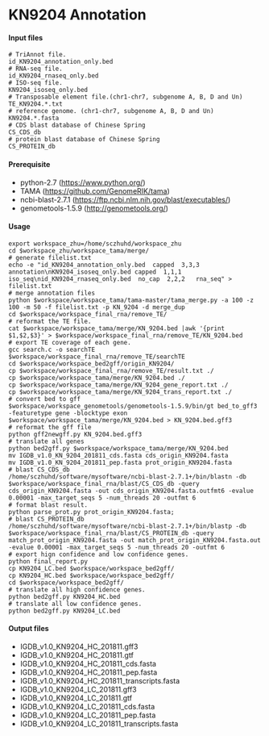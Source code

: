 # KN9204 Annotation

#### Input files
````
# TriAnnot file.
id_KN9204_annotation_only.bed
# RNA-seq file.
id_KN9204_rnaseq_only.bed
# ISO-seq file.
KN9204_isoseq_only.bed
# Transposable element file.(chr1-chr7, subgenome A, B, D and Un)
TE_KN9204.*.txt
# reference genome. (chr1-chr7, subgenome A, B, D and Un)
KN9204.*.fasta
# CDS blast database of Chinese Spring
CS_CDS_db
# protein blast database of Chinese Spring
CS_PROTEIN_db
````

#### Prerequisite
- python-2.7  (https://www.python.org/)
- TAMA   (https://github.com/GenomeRIK/tama)
- ncbi-blast-2.7.1 (https://ftp.ncbi.nlm.nih.gov/blast/executables/)
- genometools-1.5.9 (http://genometools.org/)

#### Usage
```shell script
export workspace_zhu=/home/sczhuhd/workspace_zhu
cd $workspace_zhu/workspace_tama/merge/
# generate filelist.txt
echo -e "id_KN9204_annotation_only.bed  capped  3,3,3   annotation\nKN9204_isoseq_only.bed capped  1,1,1   iso_seq\nid_KN9204_rnaseq_only.bed  no_cap  2,2,2   rna_seq" > filelist.txt
# merge annotation files
python $workspace/workspace_tama/tama-master/tama_merge.py -a 100 -z 100 -m 50 -f filelist.txt -p KN_9204 -d merge_dup
cd $workspace/workspace_final_rna/remove_TE/
# reformat the TE file.
cat $workspace/workspace_tama/merge/KN_9204.bed |awk '{print $1,$2,$3}' > $workspace/workspace_final_rna/remove_TE/KN_9204.bed
# export TE coverage of each gene.
gcc search.c -o searchTE
$workspace/workspace_final_rna/remove_TE/searchTE
cd $workspace/workspace_bed2gff/origin_KN9204/
cp $workspace/workspace_final_rna/remove_TE/result.txt ./
cp $workspace/workspace_tama/merge/KN_9204.bed ./
cp $workspace/workspace_tama/merge/KN_9204_gene_report.txt ./
cp $workspace/workspace_tama/merge/KN_9204_trans_report.txt ./
# convert bed to gff
$workspace/workspace_genometools/genometools-1.5.9/bin/gt bed_to_gff3 -featuretype gene -blocktype exon $workspace/workspace_tama/merge/KN_9204.bed > KN_9204.bed.gff3
# reformat the gff file
python gff2newgff.py KN_9204.bed.gff3
# translate all genes
python bed2gff.py $workspace/workspace_tama/merge/KN_9204.bed
mv IGDB_v1.0_KN_9204_201811_cds.fasta cds_origin_KN9204.fasta
mv IGDB_v1.0_KN_9204_201811_pep.fasta prot_origin_KN9204.fasta
# blast CS_CDS_db
/home/sczhuhd/software/mysoftware/ncbi-blast-2.7.1+/bin/blastn -db $workspace/workspace_final_rna/blast/CS_CDS_db -query cds_origin_KN9204.fasta -out cds_origin_KN9204.fasta.outfmt6 -evalue 0.00001 -max_target_seqs 5 -num_threads 20 -outfmt 6
# format blast result.
python parse_prot.py prot_origin_KN9204.fasta;
# blast CS_PROTEIN_db
/home/sczhuhd/software/mysoftware/ncbi-blast-2.7.1+/bin/blastp -db $workspace/workspace_final_rna/blast/CS_PROTEIN_db -query match_prot_origin_KN9204.fasta -out match_prot_origin_KN9204.fasta.out -evalue 0.00001 -max_target_seqs 5 -num_threads 20 -outfmt 6
# export hign confidence and low confidence genes.
python final_report.py
cp KN9204_LC.bed $workspace/workspace_bed2gff/
cp KN9204_HC.bed $workspace/workspace_bed2gff/
cd $workspace/workspace_bed2gff/
# translate all high confidence genes.
python bed2gff.py KN9204_HC.bed
# translate all low confidence genes.
python bed2gff.py KN9204_LC.bed
```

#### Output files
- IGDB_v1.0_KN9204_HC_201811.gff3
- IGDB_v1.0_KN9204_HC_201811.gtf
- IGDB_v1.0_KN9204_HC_201811_cds.fasta
- IGDB_v1.0_KN9204_HC_201811_pep.fasta
- IGDB_v1.0_KN9204_HC_201811_transcripts.fasta
- IGDB_v1.0_KN9204_LC_201811.gff3
- IGDB_v1.0_KN9204_LC_201811.gtf
- IGDB_v1.0_KN9204_LC_201811_cds.fasta
- IGDB_v1.0_KN9204_LC_201811_pep.fasta
- IGDB_v1.0_KN9204_LC_201811_transcripts.fasta
